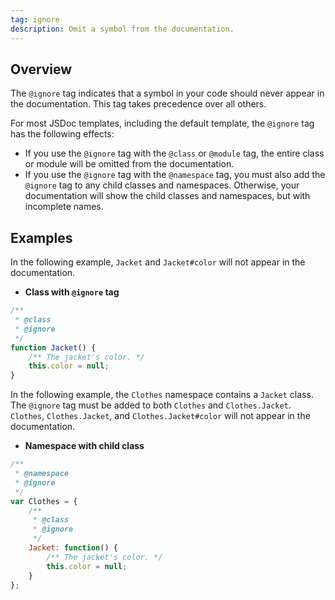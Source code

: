 ```yaml
---
tag: ignore
description: Omit a symbol from the documentation.
---
```


## Overview

The `@ignore` tag indicates that a symbol in your code should never appear in the documentation.
This tag takes precedence over all others.

For most JSDoc templates, including the default template, the `@ignore` tag has the following
effects:

+ If you use the `@ignore` tag with the `@class` or `@module` tag, the entire class or module will
be omitted from the documentation.
+ If you use the `@ignore` tag with the `@namespace` tag, you must also add the `@ignore` tag to any
child classes and namespaces. Otherwise, your documentation will show the child classes and
namespaces, but with incomplete names.


## Examples

In the following example, `Jacket` and `Jacket#color` will not appear in the documentation.

* **Class with `@ignore` tag**

```js
/**
 * @class
 * @ignore
 */
function Jacket() {
    /** The jacket's color. */
    this.color = null;
}
```


In the following example, the `Clothes` namespace contains a `Jacket` class. The `@ignore` tag must
be added to both `Clothes` and `Clothes.Jacket`. `Clothes`, `Clothes.Jacket`, and
`Clothes.Jacket#color` will not appear in the documentation.

* **Namespace with child class**

```js
/**
 * @namespace
 * @ignore
 */
var Clothes = {
    /**
     * @class
     * @ignore
     */
    Jacket: function() {
        /** The jacket's color. */
        this.color = null;
    }
};
```

